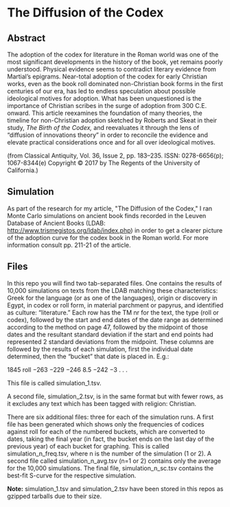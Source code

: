 # The Diffusion of the Codex

## Abstract
The adoption of the codex for literature in the Roman world was one of the most significant developments in the history of the book, yet remains poorly understood. Physical evidence seems to contradict literary evidence from Martial’s epigrams. Near-total adoption of the codex for early Christian works, even as the book roll dominated non-Christian book forms in the first centuries of our era, has led to endless speculation about possible ideological motives for adoption. What has been unquestioned is the importance of Christian scribes in the surge of adoption from 300 C.E. onward. This article reexamines the foundation of many theories, the timeline for non-Christian adoption sketched by Roberts and Skeat in their study, <em>The Birth of the Codex,</em> and reevaluates it through the lens of “diffusion of innovations theory” in order to reconcile the evidence and elevate practical considerations once and for all over ideological motives.

(from Classical Antiquity, Vol. 36, Issue 2, pp. 183–235. ISSN: 0278-6656(p); 1067-8344(e)
Copyright © 2017 by The Regents of the University of California.)

## Simulation
As part of the research for my article, "The Diffusion of the Codex," I ran Monte Carlo simulations on ancient book finds recorded in the Leuven Database of Ancient Books (LDAB: http://www.trismegistos.org/ldab/index.php) in order to get a clearer picture of the adoption curve for the codex book in the Roman world. For more information consult pp. 211-21 of the article.

## Files
In this repo you will find two tab-separated files. One contains the results of 10,000 simulations on texts from the LDAB matching these characteristics: Greek for the language (or as one of the languages), origin or discovery in Egypt, in codex or roll form, in material parchment or papyrus, and identified as culture: “literature.” Each row has the TM nr for the text, the type (roll or codex), followed by the start and end dates of the date range as determined according to the method on page 47, followed by the midpoint of those dates and the resultant standard deviation if the start and end points had represented 2 standard deviations from the midpoint. These columns are followed by the results of each simulation, first the individual date determined, then the “bucket” that date is placed in. E.g.:

1845 roll −263 −229 −246 8.5 −242 −3 . . .

This file is called simulation_1.tsv.

A second file, simulation_2.tsv, is in the same format but with fewer rows, as it excludes any text which has been tagged with religion: Christian.

There are six additional files: three for each of the simulation runs. A first file has been generated which shows only the frequencies of codices against roll for each of the numbered buckets, which are converted to dates, taking the final year (in fact, the bucket ends on the last day of the previous year) of each bucket for graphing. This is called simulation_n_freq.tsv, where n is the number of the simulation (1 or 2). A second file called simulation_n_avg.tsv (n=1 or 2) contains only the average for the 10,000 simulations. The final file, simulation_n_sc.tsv contains the best-fit S-curve for the respective simulation.

<strong>Note:</strong> simulation_1.tsv and simulation_2.tsv have been stored in this repos as gzipped tarballs due to their size.
